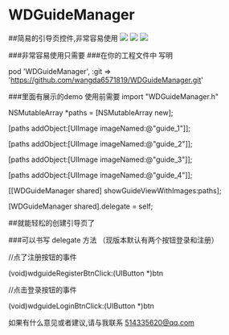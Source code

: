 # WDGuideManager
##简易的引导页控件,非常容易使用
![](https://github.com/wangda6571819/WDGuideManager/blob/master/1.png)
![](https://github.com/wangda6571819/WDGuideManager/blob/master/2.png)
![](https://github.com/wangda6571819/WDGuideManager/blob/master/3.png)

###非常容易使用只需要 
###在你的工程文件中 写明 

pod 'WDGuideManager', :git => 'https://github.com/wangda6571819/WDGuideManager.git'

###里面有展示的demo  使用前需要 import "WDGuideManager.h"

NSMutableArray *paths = [NSMutableArray new];

[paths addObject:[UIImage imageNamed:@"guide_1"]];

[paths addObject:[UIImage imageNamed:@"guide_2"]];

[paths addObject:[UIImage imageNamed:@"guide_3"]];

[paths addObject:[UIImage imageNamed:@"guide_4"]];

[[WDGuideManager shared] showGuideViewWithImages:paths];

[WDGuideManager shared].delegate = self;

##就能轻松的创建引导页了

###可以书写 delegate 方法 （现版本默认有两个按钮登录和注册）

//点了注册按钮的事件

(void)wdguideRegisterBtnClick:(UIButton *)btn 

//点击登录按钮的事件

(void)wdguideLoginBtnClick:(UIButton *)btn

如果有什么意见或者建议,请与我联系  514335620@qq.com 
